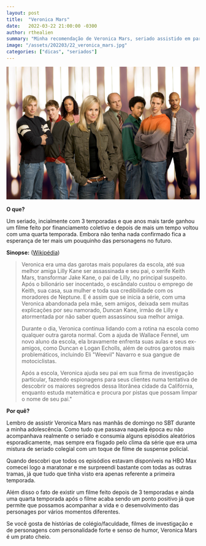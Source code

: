 ```yaml
---
layout: post
title:  "Veronica Mars"
date:   2022-03-22 21:00:00 -0300
author: rthealien
summary: "Minha recomendação de Veronica Mars, seriado assistido em parte na minha adolescência no SBT e de forma definitiva atualmente na HBO Max."
image: "/assets/202203/22_veronica_mars.jpg"
categories: ["dicas", "seriados"]
---
```


![Veronica Mars](/assets/202203/22_veronica_mars.jpg)

**O que?**

Um seriado, incialmente com 3 temporadas e que anos mais tarde ganhou um filme feito por financiamento coletivo e depois de mais um tempo voltou com uma quarta temporada. Embora não tenha nada confirmado fica a esperança de ter mais um pouquinho das personagens no futuro.

**Sinopse:** ([Wikipédia])

>Veronica era uma das garotas mais populares da escola, até sua melhor amiga Lilly Kane ser assassinada e seu pai, o xerife Keith Mars, transformar Jake Kane, o pai de Lilly, no principal suspeito. Após o bilionário ser inocentado, o escândalo custou o emprego de Keith, sua casa, sua mulher e toda sua credibilidade com os moradores de Neptune. E é assim que se inicia a série, com uma Veronica abandonada pela mãe, sem amigos, deixada sem muitas explicações por seu namorado, Duncan Kane, irmão de Lilly e atormentada por não saber quem assassinou sua melhor amiga.
>
>Durante o dia, Veronica continua lidando com a rotina na escola como qualquer outra garota normal. Com a ajuda de Wallace Fennel, um novo aluno da escola, ela bravamente enfrenta suas aulas e seus ex-amigos, como Duncan e Logan Echolls, além de outros garotos mais problemáticos, incluindo Eli "Weevil" Navarro e sua gangue de motociclistas.
>
>Após a escola, Veronica ajuda seu pai em sua firma de investigação particular, fazendo espionagens para seus clientes numa tentativa de descobrir os maiores segredos dessa litorânea cidade da Califórnia, enquanto estuda matemática e procura por pistas que possam limpar o nome de seu pai." 


**Por quê?**

Lembro de assistir Veronica Mars nas manhãs de domingo no SBT durante a minha adolescência. Como tudo que passava naquela época eu não acompanhava realmente o seriado e consumia alguns episódios aleatórios esporadicamente, mas sempre era fisgado pelo clima da série que era uma mistura de seriado colegial com um toque de filme de suspense policial.

Quando descobri que todos os episódios estavam disponíveis na HBO Max comecei logo a maratonar e me surpreendi bastante com todas as outras tramas, já que tudo que tinha visto era apenas referente a primeira temporada.

Além disso o fato de existir um filme feito depois de 3 temporadas e ainda uma quarta temporada após o filme acaba sendo um ponto positivo já que permite que possamos acompanhar a vida e o desenvolvimento das personages por vários momentos diferentes.

Se você gosta de histórias de colégio/faculdade, filmes de investigação e de personagens com personalidade forte e senso de humor, Veronica Mars é um prato cheio.


[Wikipédia]:https://pt.wikipedia.org/wiki/Veronica_Mars
